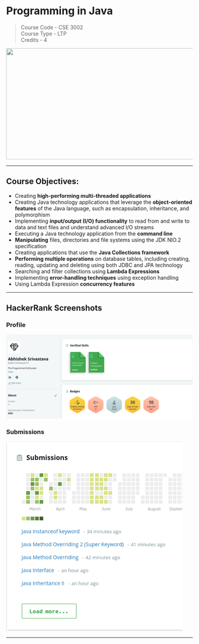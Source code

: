 # Programming in Java

> Course Code - CSE 3002 <br/>
> Course Type - LTP <br/>
> Credits - 4 <br/>

<img height="300" width="800" src="https://specials-images.forbesimg.com/imageserve/5e7cce1921695a000666cc29/960x0.jpg?fit=scale" />

***

## Course Objectives:

* Creating **high-performing multi-threaded applications**
* Creating Java technology applications that leverage the **object-oriented features** of the Java language, such
as encapsulation, inheritance, and polymorphism
* Implementing **input/output (I/O) functionality** to read from and write to data and text files and understand
advanced I/O streams
* Executing a Java technology application from the **command line**
* **Manipulating** files, directories and file systems using the JDK NIO.2 specification
* Creating applications that use the **Java Collections framework**
* **Performing multiple operations** on database tables, including creating, reading, updating and deleting
using both JDBC and JPA technology
* Searching and filter collections using **Lambda Expressions**
* Implementing **error-handling techniques** using exception handling
* Using Lambda Expression **concurrency features**

***

## HackerRank Screenshots

### Profile

<img src="./images/profile.png">

### Submissions

<img src="./images/submissions.png">

***
